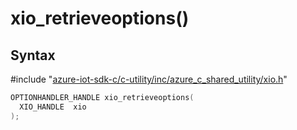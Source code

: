 # xio_retrieveoptions()

## Syntax

\#include "[azure-iot-sdk-c/c-utility/inc/azure_c_shared_utility/xio.h](../iot-c-ref-xio-h.md)"  
```C
OPTIONHANDLER_HANDLE xio_retrieveoptions(
  XIO_HANDLE  xio
);
```

